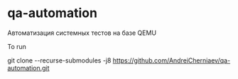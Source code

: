 # qa-automation
 Автоматизация системных тестов на базе QEMU

To run 

git clone --recurse-submodules -j8 https://github.com/AndreiCherniaev/qa-automation.git
